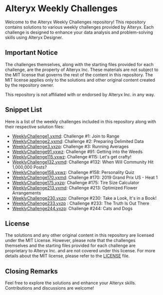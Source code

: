 # Alteryx Weekly Challenges

Welcome to the Alteryx Weekly Challenges repository! This repository contains solutions to various weekly challenges provided by Alteryx. Each challenge is designed to enhance your data analysis and problem-solving skills using Alteryx Designer.

## Important Notice

The challenges themselves, along with the starting files provided for each challenge, are the property of Alteryx Inc. These materials are not subject to the MIT license that governs the rest of the content in this repository. The MIT license applies only to the solutions and other original content created by the repository owner.

This repository is not affiliated with or endorsed by Alteryx Inc. in any way.

## Snippet List

Here is a list of the weekly challenges included in this repository along with their respective solution files:
- [WeeklyChallenge1.yxmd](WeeklyChallenge1.yxmd): Challenge #1: Join to Range
- [WeeklyChallenge2.yxmd](WeeklyChallenge2.yxmd): Challenge #2: Preparing Delimited Data
- [WeeklyChallenge3.yxzp](WeeklyChallenge3.yxzp): Challenge #3: Running Averages
- [WeeklyChallenge91.yxwz](WeeklyChallenge91.yxwz): Challenge #91: Getting into the Weeds
- [WeeklyChallenge115.yxwz](WeeklyChallenge115.yxwz): Challenge #115: Let's get crafty!
- [WeeklyChallenge132.yxmd](WeeklyChallenge132.yxmd): Challenge #132: When Will Community Hit 1,000,000 Posts?
- [WeeklyChallenge158.yxwz](WeeklyChallenge158.yxwz): Challenge #158: Personality Quiz
- [WeeklyChallenge170.yxmd](WeeklyChallenge170): Challenge #170: 2019 Grand Prix US - Heat 1
- [WeeklyChallenge175.yxzp](WeeklyChallenge175.yxzp): Challenge #175: Tire Size Calculator
- [WeeklyChallenge213.yxmd](WeeklyChallenge213.yxmd): Challenge #213: Optimized Flower Arrangements
- [WeeklyChallenge230.yxzp](WeeklyChallenge230.yxzp): Challenge #230: Take a Look, It's in a Book!
- [WeeklyChallenge233.yxzp](WeeklyChallenge233.yxzp) : Challenge #233: The Truth Is Out There
- [WeeklyChallenge244.yxzp](WeeklyChallenge244.yxzp): Challenge #244: Cats and Dogs

## License
The solutions and any other original content in this repository are licensed under the MIT License. However, please note that the challenges themselves and the starting files provided for each challenge are proprietary to Alteryx Inc. and are not covered under this license. For more details about the MIT license, please refer to the [LICENSE](LICENSE) file.

## Closing Remarks

Feel free to explore the solutions and enhance your Alteryx skills. Contributions and discussions are welcome!
